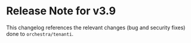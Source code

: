 # Release Note for v3.9

This changelog references the relevant changes (bug and security fixes) done to `orchestra/tenanti`.
